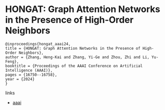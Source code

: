 # HONGAT: Graph Attention Networks in the Presence of High-Order Neighbors

```
@inproceedings{hongat_aaai24,
title = {HONGAT: Graph Attention Networks in the Presence of High-Order Neighbors},
author = {Zhang, Heng-Kai and Zhang, Yi-Ge and Zhou, Zhi and Li, Yu-Feng},
booktitle = {Proceedings of the AAAI Conference on Artificial Intelligence (AAAI)},
pages = {16750--16758},
year = {2024}
}
```

links
- [aaai](https://ojs.aaai.org/index.php/AAAI/article/view/29615)
